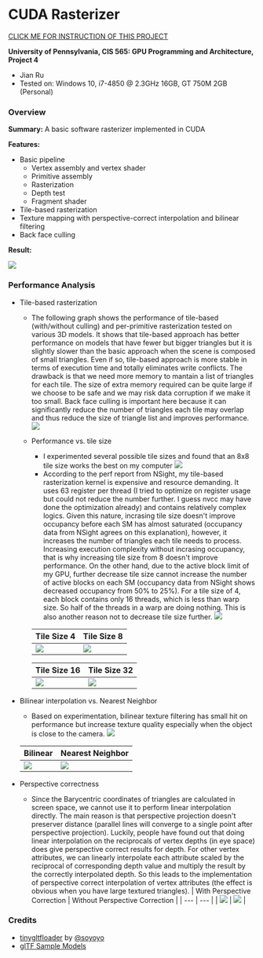 CUDA Rasterizer
===============

[CLICK ME FOR INSTRUCTION OF THIS PROJECT](./INSTRUCTION.md)

**University of Pennsylvania, CIS 565: GPU Programming and Architecture, Project 4**

* Jian Ru
* Tested on: Windows 10, i7-4850 @ 2.3GHz 16GB, GT 750M 2GB (Personal)

### Overview

**Summary:** A basic software rasterizer implemented in CUDA

**Features:**

* Basic pipeline
  * Vertex assembly and vertex shader
  * Primitive assembly
  * Rasterization
  * Depth test
  * Fragment shader
* Tile-based rasterization
* Texture mapping with perspective-correct interpolation and bilinear filtering
* Back face culling

**Result:**

![](renders/demo.gif)

### Performance Analysis

* Tile-based rasterization
  * The following graph shows the performance of tile-based (with/without culling) and per-primitive rasterization tested on various 3D models. It shows that tile-based approach has better performance on models that have fewer but bigger triangles but it is slightly slower than the basic approach when the scene is composed of small triangles. Even if so, tile-based approach is more stable in terms of execution time and totally eliminates write conflicts. The drawback is that we need more memory to mantain a list of triangles for each tile. The size of extra memory required can be quite large if we choose to be safe and we may risk data corruption if we make it too small. Back face culling is important here because it can significantly reduce the number of triangles each tile may overlap and thus reduce the size of triangle list and improves performance.
  ![](renders/ras_perf.png)
  * Performance vs. tile size
    * I experimented several possible tile sizes and found that an 8x8 tile size works the best on my computer
    ![](renders/ts_perf.png)
    * According to the perf report from NSight, my tile-based rasterization kernel is expensive and resource demanding. It uses 63 register per thread (I tried to optimize on register usage but could not reduce the number further. I guess nvcc may have done the optimization already) and contains relatively complex logics. Given this nature, incrasing tile size doesn't improve occupancy before each SM has almost saturated (occupancy data from NSight agrees on this explanation), however, it increases the number of triangles each tile needs to process. Increasing execution complexity without incrasing occupancy, that is why increasing tile size from 8 doesn't improve performance. On the other hand, due to the active block limit of my GPU, further decrease tile size cannot increase the number of active blocks on each SM (occupancy data from NSight shows decreased occupancy from 50% to 25%). For a tile size of 4, each block contains only 16 threads, which is less than warp size. So half of the threads in a warp are doing nothing. This is also another reason not to decrease tile size further.
    ![](renders/occupancy_graph.png)
    
    | Tile Size 4 | Tile Size 8 |
    | --- | --- |
    | ![](renders/ts4_occupancy.png) | ![](renders/ts8_occupancy.png) |
    
    | Tile Size 16 | Tile Size 32 |
    | --- | --- |
    | ![](renders/ts16_occupancy.png) | ![](renders/ts32_occupancy.png) |
* Bilinear interpolation vs. Nearest Neighbor
  * Based on experimentation, bilinear texture filtering has small hit on performance but increase texture quality especially when the object is close to the camera.
  ![](renders/interp_perf.png)
  
  | Bilinear | Nearest Neighbor |
  | --- | --- |
  | ![](renders/bilerp.png) | ![](renders/nn.png) |

* Perspective correctness
  * Since the Barycentric coordinates of triangles are calculated in screen space, we cannot use it to perform linear interpolation directly. The main reason is that perspective projection doesn't preserver distance (parallel lines will converge to a single point after perspective projection). Luckily, people have found out that doing linear interpolation on the reciprocals of vertex depths (in eye space) does give perspective correct results for depth. For other vertex attributes, we can linearly interpolate each attribute scaled by the reciprocal of corresponding depth value and multiply the result by the correctly interpolated depth. So this leads to the implementation of perspective correct interpolation of vertex attributes (the effect is obvious when you have large textured triangles).
  | With Perspective Correction | Without Perspective Correction |
  | --- | --- |
  | ![](renders/bilerp.png) | ![](renders/nn.png) |


### Credits

* [tinygltfloader](https://github.com/syoyo/tinygltfloader) by [@soyoyo](https://github.com/syoyo)
* [glTF Sample Models](https://github.com/KhronosGroup/glTF/blob/master/sampleModels/README.md)

